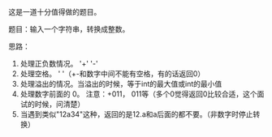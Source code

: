 这是一道十分值得做的题目。

题目：输入一个字符串，转换成整数。

思路：
1. 处理正负数情况。 '+' '-'
2. 处理空格。 ' '（+-和数字中间不能有空格，有的话返回0）
3. 处理溢出的情况。当溢出的时候，等于int的最大值或int的最小值
4. 处理数字前面的 0。 注意：+011， 011等（多个0觉得返回0比较合适，这个面试的时候，问清楚）
5. 当遇到类似"12a34"这种，返回的是12.a和a后面的都不要。（非数字时停止转换）


